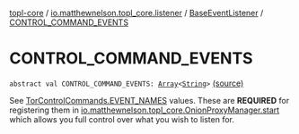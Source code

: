 [topl-core](../../index.md) / [io.matthewnelson.topl_core.listener](../index.md) / [BaseEventListener](index.md) / [CONTROL_COMMAND_EVENTS](./-c-o-n-t-r-o-l_-c-o-m-m-a-n-d_-e-v-e-n-t-s.md)

# CONTROL_COMMAND_EVENTS

`abstract val CONTROL_COMMAND_EVENTS: `[`Array`](https://kotlinlang.org/api/latest/jvm/stdlib/kotlin/-array/index.html)`<`[`String`](https://kotlinlang.org/api/latest/jvm/stdlib/kotlin/-string/index.html)`>` [(source)](https://github.com/05nelsonm/TorOnionProxyLibrary-Android/blob/master/topl-core/src/main/java/io/matthewnelson/topl_core/listener/BaseEventListener.kt#L96)

See [TorControlCommands.EVENT_NAMES](#) values. These are **REQUIRED**
for registering them in [io.matthewnelson.topl_core.OnionProxyManager.start](../../io.matthewnelson.topl_core/-onion-proxy-manager/start.md)
which allows you full control over what you wish to listen for.

